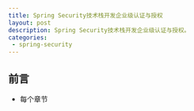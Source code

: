 ```yaml
---
title: Spring Security技术栈开发企业级认证与授权
layout: post
description: Spring Security技术栈开发企业级认证与授权。
categories:
 - spring-security
---
```


## 前言

* 每个章节